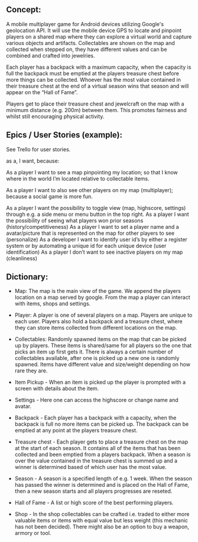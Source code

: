## Concept:

A mobile multiplayer game for Android devices utilizing Google's geolocation API. It will use the mobile device GPS to locate and pinpoint players on a shared map where they can explore a virtual world and capture various objects and artifacts. Collectables are shown on the map and collected when stepped on, they have different values and can be combined and crafted into jewelries.

Each player has a backpack with a maximum capacity, when the capacity is full the backpack must be emptied at the players treasure chest before more things can be collected. Whoever has the most value contained in their treasure chest at the end of a virtual season wins that season and will appear on the “Hall of Fame”. 

Players get to place their treasure chest and jewelcraft on the map with a minimum distance (e.g. 200m) between them. This promotes fairness and whilst still encouraging physical activity.


## Epics / User Stories (example):

See Trello for user stories.

as a, 
I want, 
because:

As a player I want to see a map pinpointing my location; so that I know where in the world I’m located relative to collectable items. 

As a player I want to also see other players on my map (multiplayer); because a social game is more fun.

As a player I want the possibility to toggle view (map, highscore, settings) through e.g. a side menu or menu button in the top right. 
As a player I want the possibility of seeing what players won prior seasons (history/competitiveness)
As a player I want to set a player name and a avatar/picture that is represented on the map for other players to see (personalize)
As a developer I want to identify user id’s by either a register system or by automating a unique id for each unique device (user identification)
As a player I don’t want to see inactive players on my map (cleanliness)

## Dictionary:

- Map: The map is the main view of the game. We append the players location on a map served by google. From the map a player can interact with items, shops and settings.

- Player: A player is one of several players on a map. Players are unique to each user. Players also hold a backpack and a treasure chest, where they can store items collected from different locations on the map.

- Collectables: Randomly spawned items on the map that can be picked up by players. These items is shared/same for all players so the one that picks an item up first gets it. There is always a certain number of collectables available, after one is picked up a new one is randomly spawned. Items have different value and size/weight depending on how rare they are.

- Item Pickup - When an item is picked up the player is prompted with a screen with details about the item.

- Settings - Here one can access the highscore or change name and avatar.

- Backpack - Each player has a backpack with a capacity, when the backpack is full no more items can be picked up. The backpack can be emptied at any point at the players treasure chest.

- Treasure chest - Each player gets to place a treasure chest on the map at the start of each season. It contains all of the items that has been collected and been emptied from a players backpack. When a season is over the value contained in the treasure chest is summed up and a winner is determined based of which user has the most value.

- Season - A season is a specified length of e.g. 1 week. When the season has passed the winner is determined and is placed on the Hall of Fame, then a new season starts and all players progresses are reseted.

- Hall of Fame - A list or high score of the best performing players.

- Shop - In the shop collectables can be crafted i.e. traded to either more valuable items or items with equal value but less weight (this mechanic has not been decided). There might also be an option to buy a weapon, armory or tool.

